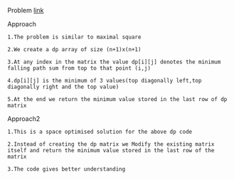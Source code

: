 Problem [link](https://leetcode.com/problems/minimum-falling-path-sum/)

Approach

    1.The problem is similar to maximal square

    2.We create a dp array of size (n+1)x(n+1) 

    3.At any index in the matrix the value dp[i][j] denotes the minimum falling path sum from top to that point (i,j)

    4.dp[i][j] is the minimum of 3 values(top diagonally left,top diagonally right and the top value)

    5.At the end we return the minimum value stored in the last row of dp matrix


Approach2

    1.This is a space optimised solution for the above dp code

    2.Instead of creating the dp matrix we Modify the existing matrix itself and return the minimum value stored in the last row of the matrix

    3.The code gives better understanding